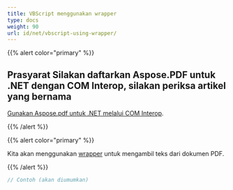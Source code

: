 ```yaml
---
title: VBScript menggunakan wrapper
type: docs
weight: 90
url: id/net/vbscript-using-wrapper/
---
```


{{% alert color="primary" %}}

## Prasyarat Silakan daftarkan Aspose.PDF untuk .NET dengan COM Interop, silakan periksa artikel yang bernama

[Gunakan Aspose.pdf untuk .NET melalui COM Interop](/pdf/net/use-aspose-pdf-for-net-via-com-interop/).

{{% /alert %}}

{{% alert color="primary" %}}

Kita akan menggunakan [wrapper](https://docs.aspose.com/pdf/net/creating-a-wrapper-assembly/) untuk mengambil teks dari dokumen PDF.

{{% /alert %}}

```cs
// Contoh (akan diumumkan)
```
